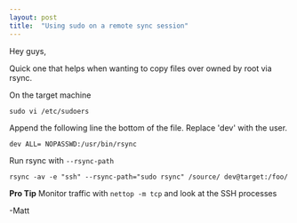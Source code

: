```yaml
---
layout: post
title:  "Using sudo on a remote sync session"
---
```


Hey guys,

Quick one that helps when wanting to copy files over owned by root via rsync.

On the target machine

`sudo vi /etc/sudoers`

Append the following line the bottom of the file. Replace 'dev' with the user.

`dev ALL= NOPASSWD:/usr/bin/rsync`

Run rsync with `--rsync-path`

`rsync -av -e "ssh" --rsync-path="sudo rsync" /source/ dev@target:/foo/`


**Pro Tip** Monitor traffic with `nettop -m tcp` and look at the SSH processes

-Matt
